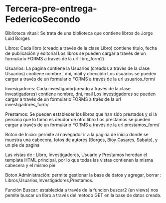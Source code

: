 # Tercera-pre-entrega-FedericoSecondo
Biblioteca vitual: Se trata de una biblioteca que contiene libros de Jorge Luid Borges

Libros: Cada libro (creado a través de la clase Libro) contiene titulo, fecha de publicación y editorial
Los libros se pueden cargar a través de un formulario FORMS a través de la url libro_form2/

Usuarios: La pagina contiene la  Usuarios (creados a través de la clase Usuarios) contiene nombre , dni, mail y dirección
Los usuarios se pueden cargar a través de un formulario FORMS a través de la url usuarios_form/

Invesigadores: Cada investigador(creado a través de la clase Investigadores) contiene nombre, dni, mail
Los investigadores se pueden cargar a través de un formulario FORMS a traés de la url investigadores_form/

Prestamos: Se pueden establecer los libros que han sido prestados y si la persona que lo tomo es deudor de otro libro
Los prestamos se pueden cargar a través de un formulario FORMS  a través de la url prestamos_form/

Boton de Inicio: permite al navegador ir a la pagina de inicio donde se muestra una cabecera, fotos de autores (Borges, Bioy Casares, Sabato), y un pie de pagina

Las vistas de : Libro, Investigadores, Usuario y Prestamos heredan el template HTML principal, por lo que todas las vistas contienen la misma cabecera y el mismo pie

Boton Administración: permite gestionar la base de datos y agregar, borrar : Libros,Usuarios,Investigadores,Prestamos.

Función Buscar: establecida a través de la funcion buscar2 (en views) nos pemite buscar un libro a través del metodo GET en la base de datos creada.
